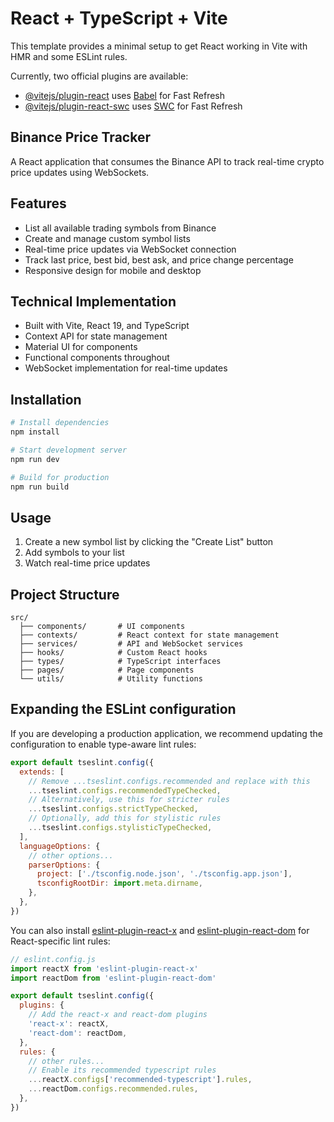 # React + TypeScript + Vite

This template provides a minimal setup to get React working in Vite with HMR and some ESLint rules.

Currently, two official plugins are available:

- [@vitejs/plugin-react](https://github.com/vitejs/vite-plugin-react/blob/main/packages/plugin-react) uses [Babel](https://babeljs.io/) for Fast Refresh
- [@vitejs/plugin-react-swc](https://github.com/vitejs/vite-plugin-react/blob/main/packages/plugin-react-swc) uses [SWC](https://swc.rs/) for Fast Refresh

## Binance Price Tracker

A React application that consumes the Binance API to track real-time crypto price updates using WebSockets.

## Features

- List all available trading symbols from Binance
- Create and manage custom symbol lists
- Real-time price updates via WebSocket connection
- Track last price, best bid, best ask, and price change percentage
- Responsive design for mobile and desktop

## Technical Implementation

- Built with Vite, React 19, and TypeScript
- Context API for state management
- Material UI for components
- Functional components throughout
- WebSocket implementation for real-time updates

## Installation

```bash
# Install dependencies
npm install

# Start development server
npm run dev

# Build for production
npm run build
```

## Usage

1. Create a new symbol list by clicking the "Create List" button
2. Add symbols to your list
3. Watch real-time price updates

## Project Structure

```
src/
  ├── components/       # UI components
  ├── contexts/         # React context for state management
  ├── services/         # API and WebSocket services
  ├── hooks/            # Custom React hooks
  ├── types/            # TypeScript interfaces
  ├── pages/            # Page components
  └── utils/            # Utility functions
```

## Expanding the ESLint configuration

If you are developing a production application, we recommend updating the configuration to enable type-aware lint rules:

```js
export default tseslint.config({
  extends: [
    // Remove ...tseslint.configs.recommended and replace with this
    ...tseslint.configs.recommendedTypeChecked,
    // Alternatively, use this for stricter rules
    ...tseslint.configs.strictTypeChecked,
    // Optionally, add this for stylistic rules
    ...tseslint.configs.stylisticTypeChecked,
  ],
  languageOptions: {
    // other options...
    parserOptions: {
      project: ['./tsconfig.node.json', './tsconfig.app.json'],
      tsconfigRootDir: import.meta.dirname,
    },
  },
})
```

You can also install [eslint-plugin-react-x](https://github.com/Rel1cx/eslint-react/tree/main/packages/plugins/eslint-plugin-react-x) and [eslint-plugin-react-dom](https://github.com/Rel1cx/eslint-react/tree/main/packages/plugins/eslint-plugin-react-dom) for React-specific lint rules:

```js
// eslint.config.js
import reactX from 'eslint-plugin-react-x'
import reactDom from 'eslint-plugin-react-dom'

export default tseslint.config({
  plugins: {
    // Add the react-x and react-dom plugins
    'react-x': reactX,
    'react-dom': reactDom,
  },
  rules: {
    // other rules...
    // Enable its recommended typescript rules
    ...reactX.configs['recommended-typescript'].rules,
    ...reactDom.configs.recommended.rules,
  },
})
```
